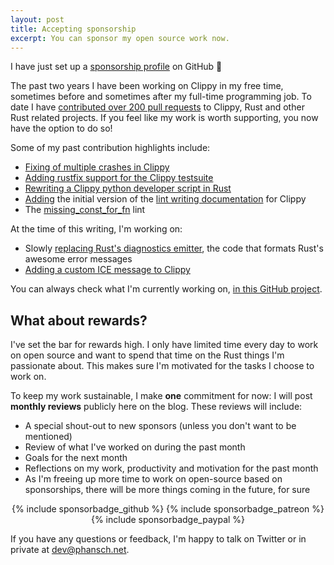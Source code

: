 ```yaml
---
layout: post
title: Accepting sponsorship
excerpt: You can sponsor my open source work now.
---
```


I have just set up a [sponsorship profile][profile] on GitHub :tada:

The past two years I have been working on Clippy in my free time, sometimes
before and sometimes after my full-time programming job. To date I have
[contributed over 200 pull requests][onehundred] to Clippy, Rust and other Rust related
projects. If you feel like my work is worth supporting, you now have the option
to do so!

Some of my past contribution highlights include:

* [Fixing of multiple crashes in Clippy][crashfix]
* [Adding rustfix support for the Clippy testsuite][rustfix]
* [Rewriting a Clippy python developer script in Rust][riir]
* [Adding](https://github.com/rust-lang/rust-clippy/pull/3824) the initial
  version of the [lint writing documentation][lintdoc] for Clippy
* The [missing_const_for_fn][missing_const_for_fn] lint

At the time of this writing, I'm working on:

* Slowly [replacing Rust's diagnostics emitter][emitter-rewrite], the code that formats Rust's awesome error
  messages
* [Adding a custom ICE message to Clippy][clippy_ice_message]

You can always check what I'm currently working on, [in this GitHub project][rust-project].

## What about rewards?

I've set the bar for rewards high. I only have limited time every day to work on
open source and want to spend that time on the Rust things I'm passionate about.
This makes sure I'm motivated for the tasks I choose to work on.

To keep my work sustainable, I make **one** commitment for now: I will
post **monthly reviews** publicly here on the blog. These reviews will include:

* A special shout-out to new sponsors (unless you don't want to be
  mentioned)
* Review of what I've worked on during the past month
* Goals for the next month
* Reflections on my work, productivity and motivation for the past month
* As I'm freeing up more time to work on open-source based on sponsorships,
  there will be more things coming in the future, for sure


<div style="text-align:center">
  {% include sponsorbadge_github %} {% include sponsorbadge_patreon %} {% include sponsorbadge_paypal %}
</div>

If you have any questions or feedback, I'm happy to talk on Twitter or in
private at [dev@phansch.net](mailto:dev@phansch.net).

[profile]: https://github.com/users/phansch/sponsorship
[onehundred]: /onehundred/rust/
[crashfix]: https://github.com/rust-lang/rust-clippy/pulls?utf8=%E2%9C%93&q=is%3Apr+sort%3Aupdated-desc+%27Fix+ICE%27+is%3Aclosed+author%3Aphansch+
[riir]: https://github.com/rust-lang/rust-clippy/pulls?utf8=%E2%9C%93&q=is%3Apr+sort%3Aupdated-desc+RIIR+is%3Aclosed+author%3Aphansch+
[rustfix]: https://github.com/rust-lang/rust-clippy/pull/3519
[lintdoc]: https://github.com/rust-lang/rust-clippy/blob/master/doc/adding_lints.md
[missing_const_for_fn]: https://rust-lang.github.io/rust-clippy/master/index.html#missing_const_for_fn
[rust-project]: https://github.com/users/phansch/projects/3
[emitter-rewrite]: https://github.com/rust-lang/rust/issues/59346
[clippy_ice_message]: https://github.com/rust-lang/rust-clippy/pull/4588

